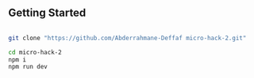 
## Getting Started


```bash

git clone "https://github.com/Abderrahmane-Deffaf micro-hack-2.git"

cd micro-hack-2 
npm i 
npm run dev

```